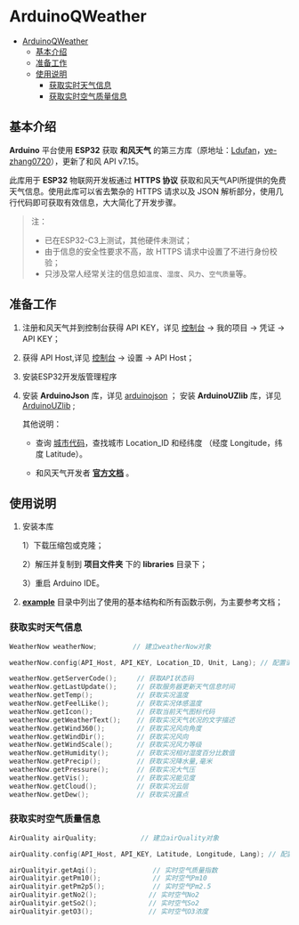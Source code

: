 # ArduinoQWeather

- [ArduinoQWeather](#arduinoqweather)
  * [基本介绍](#基本介绍)
  * [准备工作](#准备工作)
  * [使用说明](#使用说明)
    + [获取实时天气信息](#获取实时天气信息)
    + [获取实时空气质量信息](#获取实时空气质量信息)

## 基本介绍

**Arduino** 平台使用 **ESP32** 获取 **和风天气** 的第三方库（原地址：[Ldufan](https://github.com/Ldufan/ESP8266_Heweather)，[ye-zhang0720](https://github.com/ye-zhang0720/ESP32_HEWEATHER)），更新了和风 API v7.15。



此库用于 **ESP32** 物联网开发板通过 **HTTPS 协议** 获取和风天气API所提供的免费天气信息。使用此库可以省去繁杂的 HTTPS 请求以及 JSON 解析部分，使用几行代码即可获取有效信息，大大简化了开发步骤。

> 注：
>
> - 已在ESP32-C3上测试，其他硬件未测试； 
> - 由于信息的安全性要求不高，故 HTTPS 请求中设置了不进行身份校验；
> - 只涉及常人经常关注的信息如`温度`、`湿度`、`风力`、`空气质量`等。



## 准备工作

1. 注册和风天气并到控制台获得 API KEY，详见 [控制台](https://console.qweather.com)  -> 我的项目 -> 凭证 -> API KEY；

2. 获得 API Host,详见 [控制台](https://console.qweather.com)  -> 设置 -> API Host；

3. 安装ESP32开发版管理程序

4. 安装 **ArduinoJson** 库，详见 [arduinojson](https://github.com/bblanchon/ArduinoJson) ；
   安装 **ArduinoUZlib** 库，详见 [ArduinoUZlib](https://github.com/tignioj/ArduinoUZlib) ;

	其他说明：

	- 查询 [城市代码](https://github.com/qwd/LocationList/blob/master/China-City-List-latest.csv)，查找城市 Location_ID 和经纬度 （经度 Longitude，纬度 Latitude）。

	- 和风天气开发者 **[官方文档](https://dev.qweather.com/docs/start/)** 。 

## 使用说明

1. 安装本库

	1）下载压缩包或克隆；

	2）解压并复制到 **项目文件夹** 下的 **libraries** 目录下；

	3）重启 Arduino IDE。

2. **[example](https://github.com/abackup/ArduinoQWeather/tree/master/example)** 目录中列出了使用的基本结构和所有函数示例，为主要参考文档；

### 获取实时天气信息

  ```c++
WeatherNow weatherNow;         // 建立weatherNow对象

weatherNow.config(API_Host, API_KEY, Location_ID, Unit, Lang); // 配置请求信息

weatherNow.getServerCode();     // 获取API状态码   
weatherNow.getLastUpdate();     // 获取服务器更新天气信息时间
weatherNow.getTemp();           // 获取实况温度
weatherNow.getFeelLike();       // 获取实况体感温度
weatherNow.getIcon();           // 获取当前天气图标代码
weatherNow.getWeatherText();    // 获取实况天气状况的文字描述
weatherNow.getWind360();        // 获取实况风向角度
weatherNow.getWindDir();        // 获取实况风向
weatherNow.getWindScale();      // 获取实况风力等级
weatherNow.getHumidity();       // 获取实况相对湿度百分比数值
weatherNow.getPrecip();         // 获取实况降水量,毫米
weatherNow.getPressure();       // 获取实况大气压
weatherNow.getVis();            // 获取实况能见度
weatherNow.getCloud();          // 获取实况云层
weatherNow.getDew();            // 获取实况露点
  ```



### 获取实时空气质量信息

```c++
AirQuality airQuality;           // 建立airQuality对象

airQuality.config(API_Host, API_KEY, Latitude, Longitude, Lang); // 配置请求信息

airQualityir.getAqi();              // 实时空气质量指数
airQualityir.getPm10();             // 实时空气Pm10
airQualityir.getPm2p5();            // 实时空气Pm2.5
airQualityir.getNo2();             // 实时空气No2
airQualityir.getSo2();             // 实时空气So2
airQualityir.getO3();              // 实时空气O3浓度
```





















